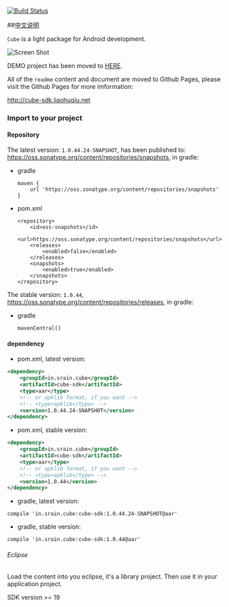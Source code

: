 [![Build Status](https://travis-ci.org/etao-open-source/cube-sdk.svg?branch=dev)](https://travis-ci.org/etao-open-source/cube-sdk)

##[中文说明](https://github.com/etao-open-source/cube-sdk/blob/master/README-cn.md)


`Cube` is a light package for Android development.

![Screen Shot](https://raw.githubusercontent.com/etao-open-source/cube-sdk/dev/screen-shot.png)

DEMO project has been moved to [HERE](https://github.com/liaohuqiu/android-cube-app).

All of the `readme` content and document are moved to Github Pages, please visit the Github Pages for more imformation:

http://cube-sdk.liaohuqiu.net

### Import to your project

#### Repository

The latest version: `1.0.44.24-SNAPSHOT`, has been published to: https://oss.sonatype.org/content/repositories/snapshots, in gradle:

*   gradle

    ```
    maven {
        url 'https://oss.sonatype.org/content/repositories/snapshots'
    }
    ```
    
*   pom.xml
    
    ```
    <repository>
        <id>oss-snapshots</id>
        <url>https://oss.sonatype.org/content/repositories/snapshots</url>
        <releases>
            <enabled>false</enabled>
        </releases>
        <snapshots>
            <enabled>true</enabled>
        </snapshots>
    </repository>
    ```

The stable version: `1.0.44`, https://oss.sonatype.org/content/repositories/releases, in gradle:


*   gradle

    ```
    mavenCentral()
    ```

#### dependency

*   pom.xml, latest version:

```xml
<dependency>
    <groupId>in.srain.cube</groupId>
    <artifactId>cube-sdk</artifactId>
    <type>aar</type>
    <!-- or apklib format, if you want -->
    <!-- <type>apklib</type> -->
    <version>1.0.44.24-SNAPSHOT</version>
</dependency>
```

*  pom.xml, stable version:

```xml
<dependency>
    <groupId>in.srain.cube</groupId>
    <artifactId>cube-sdk</artifactId>
    <type>aar</type>
    <!-- or apklib format, if you want -->
    <!-- <type>apklib</type> -->
    <version>1.0.44</version>
</dependency>
```

*   gradle, latest version:

```
compile 'in.srain.cube:cube-sdk:1.0.44.24-SNAPSHOT@aar'
```

*   gradle, stable version:

```
compile 'in.srain.cube:cube-sdk:1.0.44@aar'
```

###### Eclipse

Load the content into you eclipse, it's a library project. Then use it in your application project.

SDK version >= 19
